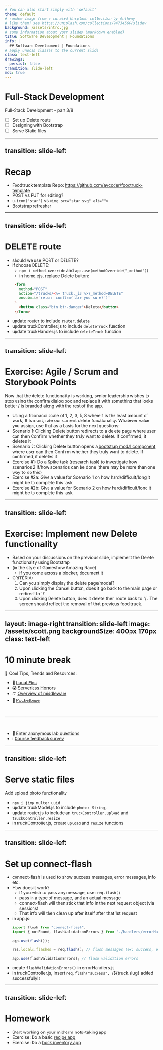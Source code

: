 ```yaml
---
# You can also start simply with 'default'
theme: default
# random image from a curated Unsplash collection by Anthony
# like them? see https://unsplash.com/collections/94734566/slidev
background: /assets/intro.jpg
# some information about your slides (markdown enabled)
title: Software Development | Foundations
info: |
  ## Software Development | Foundations
# apply unocss classes to the current slide
class: text-left
drawings:
  persist: false
transition: slide-left
mdc: true
---
```


# Full-Stack Development
Full-Stack Development - part 3/8
- [ ] Set up Delete route
- [ ] Designing with Bootstrap
- [ ] Serve Static files 

<div class="abs-br m-6 text-xl">
  <a href="https://github.com/slidevjs/slidev" target="_blank" class="slidev-icon-btn">
    <carbon:logo-github />
  </a>
</div>

<!--
-->

---
transition: slide-left
---

# Recap

- Foodtruck template Repo: https://github.com/avcoder/foodtruck-template
- POST vs PUT for editing?
- `u.icon('star')` vs `<img src="star.svg" alt="">`
- Bootstrap refresher

---
transition: slide-left
---

# DELETE route

- should we use POST or DELETE?
- if choose DELETE:
   - `npm i method-override` and `app.use(methodOverride("_method"))`
   - in home.ejs, replace Delete button:
   ```html
    <form
      method="POST"
      action="/trucks/<%= truck._id %>?_method=DELETE"
      onsubmit="return confirm('Are you sure?')"
    >
      <button class="btn btn-danger">Delete</button>
    </form>
   ``` 
- update router to include `router.delete`
- update truckController.js to include `deleteTruck` function
- update truckHandler.js to include `deleteTruck` function

---
transition: slide-left
---

# Exercise: Agile / Scrum and Storybook Points

Now that the delete functionality is working, senior leadership wishes to stop using the confirm dialog box and replace it with something that looks better / is branded along with the rest of the app.  

- Using a fibonacci scale of 1, 2, 3, 5, 8 where 1 is the least amount of work, 8 is most, rate our current delete functionality.  Whatever value you assign, use that as a basis for the next questions:
- Scenario 1: Clicking Delete button redirects to a delete page where user can then Confirm whether they truly want to delete.  If confirmed, it deletes it
- Scenario 2: Clicking Delete button opens a [bootstrap modal component](https://www.tutorialrepublic.com/snippets/designs/delete-confirmation-modal.png) where user can then Confirm whether they truly want to delete.  If confirmed, it deletes it
- Exercise #1: Do a Spike task (research task) to investigate how scenarios 2 if/how scenarios can be done (there may be more than one way to do this)
- Exercise #2a: Give a value for Scenario 1 on how hard/difficult/long it might be to complete this task
- Exercise #2b: Give a value for Scenario 2 on how hard/difficult/long it might be to complete this task

---
transition: slide-left
---

# Exercise: Implement new Delete functionality

- Based on your discussions on the previous slide, implement the Delete functionality using Bootstrap
- (in the style of Gameshow Amazing Race)
   - if you come across a blocker, document it
- CRITERIA:
   1. Can you simply display the delete page/modal?
   1. Upon clicking the Cancel button, does it go back to the main page or redirect to '/'
   1. Upon clicking Delete button, does it delete then route back to '/'.  The screen should reflect the removal of that previous food truck.

---
layout: image-right
transition: slide-left
image: /assets/scott.png
backgroundSize: 400px 170px
class: text-left
---

# 10 minute break

🍦 Cool Tips, Trends and Resources:
- 💾 [Local First](https://www.inkandswitch.com/essay/local-first/)
- 😱 [Serverless Horrors](https://serverlesshorrors.com/)
- 🩳 [Overview of middleware](https://x.com/syntaxfm/status/1772350906698256578)
- 👖 [Pocketbase](https://pocketbase.io/)

<br>
<hr>
<br>

- 🧪 [Enter anonymous lab questions](https://docs.google.com/forms/d/e/1FAIpQLSevvGARdHQikso-uLqFCO481MABKE5HofuSrlzEPMNQ2ZLykw/viewform?usp=dialog)
- ℹ️ [Course feedback survey](https://circuitstream.typeform.com/to/ZoyYk7px#course_id=SoftwareAN&instructor=9514)

<!-- 
- take attendance
-->

---
transition: slide-left
---

# Serve static files
Add upload photo functionality

- `npm i jimp multer uuid`
- update truckModel.js to include `photo: String,`
- update router.js to include an `truckController.upload` and `truckController.resize`
- in truckController.js, create `upload` and `resize` functions

---
transition: slide-left
---

# Set up connect-flash

- connect-flash is used to show success messages, error messages, info etc.
- How does it work?
   - if you wish to pass any message, use: `req.flash()`
   - pass in a type of message, and an actual message
   - connect-flash will then stick that info in the next request object (via sessions)
   - That info will then clean up after itself after that 1st request
- in app.js:
  ```js
  import flash from "connect-flash";
  import { notFound, flashValidationErrors } from "./handlers/errorHandlers.js";

  app.use(flash());

  res.locals.flashes = req.flash(); // flash messages (ex: success, error, info)

  app.use(flashValidationErrors); // flash validation errors
  ```
- create `flashValidationErrors()` in errorHandlers.js
- in truckController.js, insert `req.flash("success", `/${truck.slug} added successfully!`)`


---
transition: slide-left
---

# Homework

- Start working on your midterm note-taking app
- Exercise: Do a basic [recipe app](https://courses.circuitstream.com/d2l/le/lessons/9514/topics/49836)
- Exercise: Do a [book inventory app](https://courses.circuitstream.com/d2l/le/lessons/9514/topics/49838)